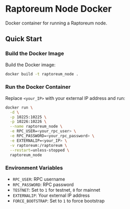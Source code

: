 # Raptoreum Node Docker

Docker container for running a Raptoreum node.

## Quick Start

### Build the Docker Image

Build the Docker image:

```bash
docker build -t raptoreum_node .
```

### Run the Docker Container

Replace `<your_IP>` with your external IP address and run:

```bash
docker run \
  -d \
  -p 10225:10225 \
  -p 10226:10226 \
  --name raptoreum_node \
  -e RPC_USER=<your_rpc_user> \
  -e RPC_PASSWORD=<your_rpc_password> \
  -e EXTERNALIP=<your_IP> \
  -v raptoreum:/raptoreum \
  --restart=unless-stopped \
  raptoreum_node
```

### Environment Variables

- `RPC_USER`: RPC username
- `RPC_PASSWORD`: RPC password
- `TESTNET`: Set to `1` for testnet, `0` for mainnet
- `EXTERNALIP`: Your external IP address
- `FORCE_BOOTSTRAP`: Set to `1` to force bootstrap
